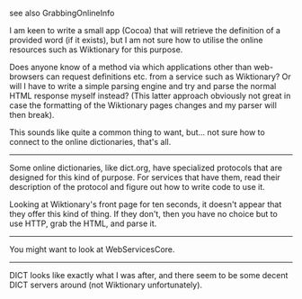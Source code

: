 see also GrabbingOnlineInfo

I am keen to write a small app (Cocoa) that will retrieve the definition of a provided word (if it exists), but I am not sure how to utilise the online resources such as Wiktionary for this purpose. 

Does anyone know of a method via which applications other than web-browsers can request definitions etc. from a service such as Wiktionary? Or will I have to write a simple parsing engine and try and parse the normal HTML response myself instead? (This latter approach obviously not great in case the formatting of the Wiktionary pages changes and my parser will then break).

This sounds like quite a common thing to want, but... not sure how to connect to the online dictionaries, that's all.

----

Some online dictionaries, like dict.org, have specialized protocols that are designed for this kind of purpose. For services that have them, read their description of the protocol and figure out how to write code to use it.

Looking at Wiktionary's front page for ten seconds, it doesn't appear that they offer this kind of thing. If they don't, then you have no choice but to use HTTP, grab the HTML, and parse it.

----

You might want to look at WebServicesCore.

----

DICT looks like exactly what I was after, and there seem to be some decent DICT servers around (not Wiktionary unfortunately).
